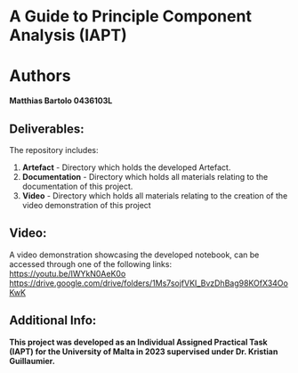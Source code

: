 # A Guide to Principle Component Analysis (IAPT)
 
# Authors
**Matthias Bartolo 0436103L**

## Deliverables:
The repository includes:
1. **Artefact** - Directory which holds the developed Artefact.
2. **Documentation** - Directory which holds all materials relating to the documentation of this project.
3. **Video** - Directory which holds all materials relating to the creation of the video demonstration of this project
 
## Video:
A video demonstration showcasing the developed notebook, can be
accessed through one of the following links: https://youtu.be/IWYkN0AeK0o </br>
https://drive.google.com/drive/folders/1Ms7sojfVKI_BvzDhBag98KOfX34OoKwK

## Additional Info:
**This project was developed as an Individual Assigned Practical Task (IAPT) for the University of Malta in 2023 supervised under Dr. Kristian Guillaumier.**

